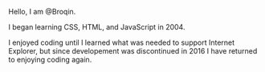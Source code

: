 Hello, I am @Broqin.

I began learning CSS, HTML, and JavaScript in 2004.

I enjoyed coding until I learned what was needed to support Internet Explorer, but since developement was discontinued in 2016 I have returned to enjoying coding again.
